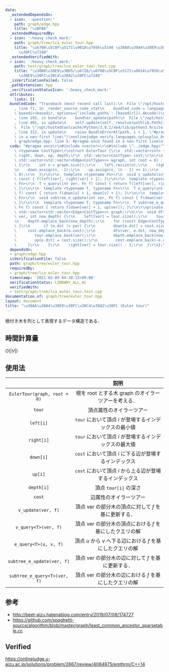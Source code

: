 ```yaml
---
data:
  _extendedDependsOn:
  - icon: ':question:'
    path: graph/edge.hpp
    title: "\u8FBA"
  _extendedRequiredBy:
  - icon: ':heavy_check_mark:'
    path: graph/tree/lca_euler_tour.hpp
    title: "\u6700\u5C0F\u5171\u901A\u7956\u5148 \u30AA\u30A4\u30E9\u30FC\u30C4\u30A2\
      \u30FC\u7248"
  _extendedVerifiedWith:
  - icon: ':heavy_check_mark:'
    path: test/graph/tree/lca_euler_tour.test.cpp
    title: "\u30B0\u30E9\u30D5/\u6728/\u6700\u5C0F\u5171\u901A\u7956\u5148 \u30AA\u30A4\
      \u30E9\u30FC\u30C4\u30A2\u30FC\u7248"
  _isVerificationFailed: false
  _pathExtension: hpp
  _verificationStatusIcon: ':heavy_check_mark:'
  attributes:
    links: []
  bundledCode: "Traceback (most recent call last):\n  File \"/opt/hostedtoolcache/Python/3.9.1/x64/lib/python3.9/site-packages/onlinejudge_verify/documentation/build.py\"\
    , line 71, in _render_source_code_stat\n    bundled_code = language.bundle(stat.path,\
    \ basedir=basedir, options={'include_paths': [basedir]}).decode()\n  File \"/opt/hostedtoolcache/Python/3.9.1/x64/lib/python3.9/site-packages/onlinejudge_verify/languages/cplusplus.py\"\
    , line 193, in bundle\n    bundler.update(path)\n  File \"/opt/hostedtoolcache/Python/3.9.1/x64/lib/python3.9/site-packages/onlinejudge_verify/languages/cplusplus_bundle.py\"\
    , line 401, in update\n    self.update(self._resolve(pathlib.Path(included), included_from=path))\n\
    \  File \"/opt/hostedtoolcache/Python/3.9.1/x64/lib/python3.9/site-packages/onlinejudge_verify/languages/cplusplus_bundle.py\"\
    , line 312, in update\n    raise BundleErrorAt(path, i + 1, \"#pragma once found\
    \ in a non-first line\")\nonlinejudge_verify.languages.cplusplus_bundle.BundleErrorAt:\
    \ graph/edge.hpp: line 5: #pragma once found in a non-first line\n"
  code: "#pragma once\r\n#include <vector>\r\n#include \"../edge.hpp\"\r\n\r\ntemplate\
    \ <typename CostType>\r\nstruct EulerTour {\r\n  std::vector<int> tour, left,\
    \ right, down, up, depth;\r\n  std::vector<CostType> cost;\r\n\r\n  EulerTour(const\
    \ std::vector<std::vector<Edge<CostType>>> &graph, int root = 0) : graph(graph)\
    \ {\r\n    int n = graph.size();\r\n    left.resize(n);\r\n    right.resize(n);\r\
    \n    down.assign(n, -1);\r\n    up.assign(n, (n - 1) << 1);\r\n    dfs(-1, root,\
    \ 0);\r\n  }\r\n\r\n  template <typename Fn>\r\n  void v_update(int ver, Fn f)\
    \ const { f(left[ver], right[ver] + 1); }\r\n\r\n  template <typename T, typename\
    \ Fn>\r\n  T v_query(int ver, Fn f) const { return f(left[ver], right[ver] + 1);\
    \ }\r\n\r\n  template <typename T, typename Fn>\r\n  T e_query(int u, int v, Fn\
    \ f) const { return f(down[u] + 1, down[v] + 1); }\r\n\r\n  template <typename\
    \ Fn>\r\n  void subtree_e_update(int ver, Fn f) const { f(down[ver] + 1, up[ver]);\
    \ }\r\n\r\n  template <typename T, typename Fn>\r\n  T subtree_e_query(int ver,\
    \ Fn f) const { return f(down[ver] + 1, up[ver]); }\r\n\r\nprivate:\r\n  const\
    \ std::vector<std::vector<Edge<CostType>>> graph;\r\n\r\n  void dfs(int par, int\
    \ ver, int now_depth) {\r\n    left[ver] = tour.size();\r\n    tour.emplace_back(ver);\r\
    \n    depth.emplace_back(now_depth);\r\n    for (const Edge<CostType> &e : graph[ver])\
    \ {\r\n      if (e.dst != par) {\r\n        down[e.dst] = cost.size();\r\n   \
    \     cost.emplace_back(e.cost);\r\n        dfs(ver, e.dst, now_depth + 1);\r\n\
    \        tour.emplace_back(ver);\r\n        depth.emplace_back(now_depth);\r\n\
    \        up[e.dst] = cost.size();\r\n        cost.emplace_back(-e.cost);\r\n \
    \     }\r\n    }\r\n    right[ver] = tour.size() - 1;\r\n  }\r\n};\r\n"
  dependsOn:
  - graph/edge.hpp
  isVerificationFile: false
  path: graph/tree/euler_tour.hpp
  requiredBy:
  - graph/tree/lca_euler_tour.hpp
  timestamp: '2021-02-09 04:38:15+09:00'
  verificationStatus: LIBRARY_ALL_AC
  verifiedWith:
  - test/graph/tree/lca_euler_tour.test.cpp
documentation_of: graph/tree/euler_tour.hpp
layout: document
title: "\u30AA\u30A4\u30E9\u30FC\u30C4\u30A2\u30FC (Euler tour)"
---
```


根付き木を列として表現するデータ構造である．


## 時間計算量

$O(\lvert V \rvert)$


## 使用法

||説明|
|:--:|:--:|
|`EulerTour(graph, root = 0)`|根を $\mathrm{root}$ とする木 $\mathrm{graph}$ のオイラーツアーを考える．|
|`tour`|頂点属性のオイラーツアー|
|`left[i]`|`tour` において頂点 $i$ が登場するインデックスの最小値|
|`right[i]`|`tour` において頂点 $i$ が登場するインデックスの最大値|
|`down[i]`|`cost` において頂点 $i$ に下る辺が登場するインデックス|
|`up[i]`|`cost` において頂点 $i$ から上る辺が登場するインデックス|
|`depth[i]`|頂点 `tour[i]` の深さ|
|`cost`|辺属性のオイラーツアー|
|`v_update(ver, f)`|頂点 $\mathrm{ver}$ の部分木の頂点に対して $f$ を基に更新する．|
|`v_query<T>(ver, f)`|頂点 $\mathrm{ver}$ の部分木の頂点における $f$ を基にしたクエリの解|
|`e_query<T>(u, v, f)`|頂点 $u$ から $v$ へ下る辺における $f$ を基にしたクエリの解|
|`subtree_e_update(ver, f)`|頂点 $\mathrm{ver}$ の部分木の辺に対して $f$ を基に更新する．|
|`subtree_e_query<T>(ver, f)`|頂点 $\mathrm{ver}$ の部分木の辺における $f$ を基にしたクエリの解|


## 参考

- http://beet-aizu.hatenablog.com/entry/2019/07/08/174727
- https://github.com/spaghetti-source/algorithm/blob/master/graph/least_common_ancestor_sparsetable.cc


## Verified

https://onlinejudge.u-aizu.ac.jp/solutions/problem/2667/review/4084875/emthrm/C++14
